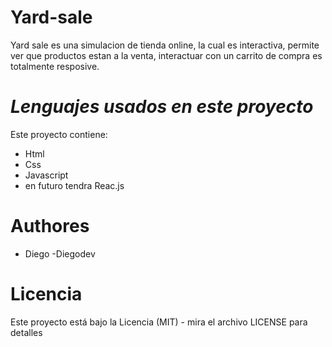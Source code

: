# Yard-sale
Yard sale es una simulacion de tienda online, la cual es interactiva, permite ver que productos estan a la venta, interactuar con un carrito de compra es totalmente resposive.

# _Lenguajes usados en este proyecto_ 
Este proyecto contiene: 
* Html
* Css 
* Javascript  
* en futuro tendra Reac.js

# Authores
* Diego -Diegodev

# Licencia
Este proyecto está bajo la Licencia (MIT) - mira el archivo LICENSE para detalles
